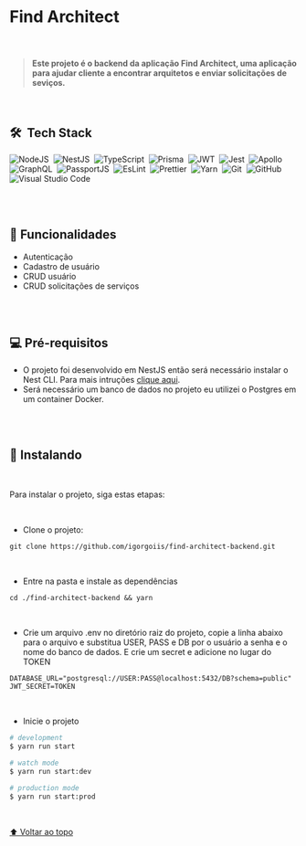 # Find Architect

<br>

> #### Este projeto é o backend da aplicação Find Architect, uma aplicação para ajudar cliente a encontrar arquitetos e enviar solicitações de seviços.

<br>

## 🛠 &nbsp;Tech Stack
![NodeJS](https://img.shields.io/badge/-NodeJS-05122A?style=flat&logo=node.js)&nbsp;
![NestJS](https://img.shields.io/badge/-NestJS-05122A?style=flat&logo=nestjs)&nbsp;
![TypeScript](https://img.shields.io/badge/-TypeScript-05122A?style=flat&logo=typescript)&nbsp;
![Prisma](https://img.shields.io/badge/-Prisma-05122A?style=flat&logo=prisma)&nbsp;
![JWT](https://img.shields.io/badge/-JWT-05122A?style=flat&logo=jwt)&nbsp;
![Jest](https://img.shields.io/badge/-Jest-05122A?style=flat&logo=jest)&nbsp;
![Apollo](https://img.shields.io/badge/-Apollo%20CLI-05122A?style=flat&logo=apollo)&nbsp;
![GraphQL](https://img.shields.io/badge/-GraphQL-05122A?style=flat&logo=graphql)&nbsp;
![PassportJS](https://img.shields.io/badge/-PassportJS-05122A?style=flat&logo=passport)&nbsp;
![EsLint](https://img.shields.io/badge/-EsLint-05122A?style=flat&logo=eslint)&nbsp;
![Prettier](https://img.shields.io/badge/-Prettier-05122A?style=flat&logo=prettier)&nbsp;
![Yarn](https://img.shields.io/badge/-Yarn-05122A?style=flat&logo=yarn)&nbsp;
![Git](https://img.shields.io/badge/-Git-05122A?style=flat&logo=git)&nbsp;
![GitHub](https://img.shields.io/badge/-GitHub-05122A?style=flat&logo=github)&nbsp;
![Visual Studio Code](https://img.shields.io/badge/-Visual%20Studio%20Code-05122A?style=flat&logo=visual-studio-code&logoColor=007ACC)&nbsp;

<br>
<br>

## 🚀 Funcionalidades

- Autenticação
- Cadastro de usuário
- CRUD usuário
- CRUD solicitações de serviços

<br>
<br>

## 💻 Pré-requisitos

<!---Estes são apenas requisitos de exemplo. Adicionar, duplicar ou remover conforme necessário--->
- O projeto foi desenvolvido em NestJS então será necessário instalar o Nest CLI. Para mais intruções [clique aqui](https://docs.nestjs.com/).
- Será necessário um banco de dados no projeto eu utilizei o Postgres em um container Docker.

<br>
<br>

## 🚀 Instalando

<br>

Para instalar o projeto, siga estas etapas:

<br>

- Clone o projeto:
```
git clone https://github.com/igorgoiis/find-architect-backend.git
```

<br>

- Entre na pasta e instale as dependências
```
cd ./find-architect-backend && yarn
```
<br>

- Crie um arquivo .env no diretório raiz do projeto, copie a linha abaixo para o arquivo e substitua USER, PASS e DB por o usuário a senha e o nome do banco de dados. E crie um secret e adicione no lugar do TOKEN



```
DATABASE_URL="postgresql://USER:PASS@localhost:5432/DB?schema=public"
JWT_SECRET=TOKEN
```
<br>

- Inicie o projeto


```bash
# development
$ yarn run start

# watch mode
$ yarn run start:dev

# production mode
$ yarn run start:prod
```

<br>

[⬆ Voltar ao topo](#-find-architect)<br>